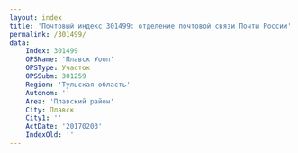 ```yaml
---
layout: index
title: 'Почтовый индекс 301499: отделение почтовой связи Почты России'
permalink: /301499/
data:
    Index: 301499
    OPSName: 'Плавск Уооп'
    OPSType: Участок
    OPSSubm: 301259
    Region: 'Тульская область'
    Autonom: ''
    Area: 'Плавский район'
    City: Плавск
    City1: ''
    ActDate: '20170203'
    IndexOld: ''
---
```


